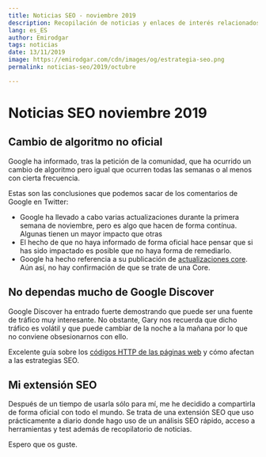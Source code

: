 ```yaml
---
title: Noticias SEO - noviembre 2019
description: Recopilación de noticias y enlaces de interés relacionados con el SEO y Marketing digital
lang: es_ES
author: Emirodgar
tags: noticias
date: 13/11/2019
image: https://emirodgar.com/cdn/images/og/estrategia-seo.png
permalink: noticias-seo/2019/octubre

---
```


# Noticias SEO noviembre 2019

## Cambio de algoritmo no oficial

Google ha informado, tras la petición de la comunidad, que ha ocurrido un cambio de algoritmo pero igual que ocurren todas las semanas o al menos con cierta frecuencia. 

<amp-twitter 
  width="375"
  height="472"
  layout="responsive"
  data-tweetid="1194365014703923200">
</amp-twitter>


Estas son las conclusiones que podemos sacar de los comentarios de Google en Twitter:


 -   Google ha llevado a cabo varias actualizaciones durante la primera semana de noviembre, pero es algo que hacen de forma contínua. Algunas tienen un mayor impacto que otras
 -   El hecho de que no haya informado de forma oficial hace pensar que si has sido impactado es posible que no haya forma de remediarlo.
 -   Google ha hecho referencia a su publicación de [actualizaciones core](https://webmasters.googleblog.com/2019/08/core-updates.html). Aún así, no hay confirmación de que se trate de una Core.

## No dependas mucho de Google Discover

Google Discover ha entrado fuerte demostrando que puede ser una fuente de tráfico muy interesante. No obstante, Gary nos recuerda que dicho tráfico es volátil y que puede cambiar de la noche a la mañana por lo que no conviene obsesionarnos con ello.

<amp-twitter 
  width="375"
  height="472"
  layout="responsive"
  data-tweetid="1192906838804582400">
</amp-twitter>

Excelente guía sobre los [códigos HTTP de las páginas web](https://www.contentkingapp.com/academy/http-status-codes/) y cómo afectan a las estrategias SEO.

## Mi extensión SEO

Después de un tiempo de usarla sólo para mí, me he decidido a compartirla de forma oficial con todo el mundo. Se trata de una extensión SEO que uso prácticamente a diario donde hago uso de un análisis SEO rápido, acceso a herramientas y test además de recopilatorio de noticias.

<amp-twitter 
  width="375"
  height="472"
  layout="responsive"
  data-tweetid="1187022113590382598">
</amp-twitter>

Espero que os guste.
<!--stackedit_data:
eyJoaXN0b3J5IjpbLTE5NjM5OTI4MTEsMzEzNzU3OTAzLDEyNj
Y3NzYyNTUsMTUwMjc5NTA1OF19
-->
